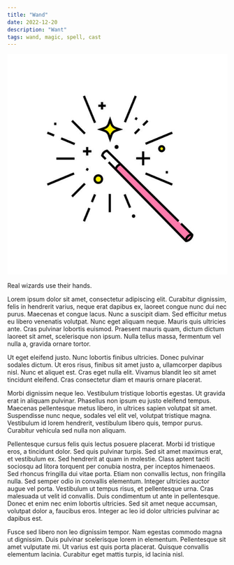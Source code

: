 ```yaml
---
title: "Wand"
date: 2022-12-20
description: "Want"
tags: wand, magic, spell, cast 
---
```


![main](wand.jpeg)


Real wizards use their hands.

Lorem ipsum dolor sit amet, consectetur adipiscing elit. Curabitur dignissim, felis in hendrerit varius, neque erat dapibus ex, laoreet congue nunc dui nec purus. Maecenas et congue lacus. Nunc a suscipit diam. Sed efficitur metus eu libero venenatis volutpat. Nunc eget aliquam neque. Mauris quis ultricies ante. Cras pulvinar lobortis euismod. Praesent mauris quam, dictum dictum laoreet sit amet, scelerisque non ipsum. Nulla tellus massa, fermentum vel nulla a, gravida ornare tortor.

Ut eget eleifend justo. Nunc lobortis finibus ultricies. Donec pulvinar sodales dictum. Ut eros risus, finibus sit amet justo a, ullamcorper dapibus nisl. Nunc et aliquet est. Cras eget nulla elit. Vivamus blandit leo sit amet tincidunt eleifend. Cras consectetur diam et mauris ornare placerat.

Morbi dignissim neque leo. Vestibulum tristique lobortis egestas. Ut gravida erat in aliquam pulvinar. Phasellus non ipsum eu justo eleifend tempus. Maecenas pellentesque metus libero, in ultrices sapien volutpat sit amet. Suspendisse nunc neque, sodales vel elit vel, volutpat tristique magna. Vestibulum id lorem hendrerit, vestibulum libero quis, tempor purus. Curabitur vehicula sed nulla non aliquam.

Pellentesque cursus felis quis lectus posuere placerat. Morbi id tristique eros, a tincidunt dolor. Sed quis pulvinar turpis. Sed sit amet maximus erat, et vestibulum ex. Sed hendrerit at quam in molestie. Class aptent taciti sociosqu ad litora torquent per conubia nostra, per inceptos himenaeos. Sed rhoncus fringilla dui vitae porta. Etiam non convallis lectus, non fringilla nulla. Sed semper odio in convallis elementum. Integer ultricies auctor augue vel porta. Vestibulum ut tempus risus, et pellentesque urna. Cras malesuada ut velit id convallis. Duis condimentum ut ante in pellentesque. Donec et enim nec enim lobortis ultricies. Sed sit amet neque accumsan, volutpat dolor a, faucibus eros. Integer ac leo id dolor ultricies pulvinar ac dapibus est.

Fusce sed libero non leo dignissim tempor. Nam egestas commodo magna ut dignissim. Duis pulvinar scelerisque lorem in elementum. Pellentesque sit amet vulputate mi. Ut varius est quis porta placerat. Quisque convallis elementum lacinia. Curabitur eget mattis turpis, id lacinia nisl.

